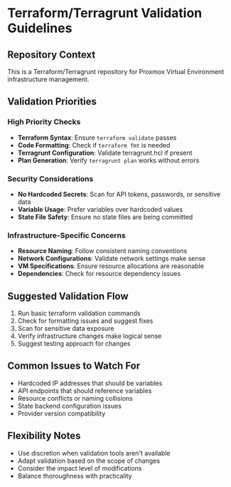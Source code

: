 # Terraform/Terragrunt Validation Guidelines

## Repository Context

This is a Terraform/Terragrunt repository for Proxmox Virtual Environment infrastructure management.

## Validation Priorities

### High Priority Checks

- **Terraform Syntax**: Ensure `terraform validate` passes
- **Code Formatting**: Check if `terraform fmt` is needed
- **Terragrunt Configuration**: Validate terragrunt.hcl if present
- **Plan Generation**: Verify `terragrunt plan` works without errors

### Security Considerations

- **No Hardcoded Secrets**: Scan for API tokens, passwords, or sensitive data
- **Variable Usage**: Prefer variables over hardcoded values
- **State File Safety**: Ensure no state files are being committed

### Infrastructure-Specific Concerns

- **Resource Naming**: Follow consistent naming conventions
- **Network Configurations**: Validate network settings make sense
- **VM Specifications**: Ensure resource allocations are reasonable
- **Dependencies**: Check for resource dependency issues

## Suggested Validation Flow

1. Run basic terraform validation commands
2. Check for formatting issues and suggest fixes
3. Scan for sensitive data exposure
4. Verify infrastructure changes make logical sense
5. Suggest testing approach for changes

## Common Issues to Watch For

- Hardcoded IP addresses that should be variables
- API endpoints that should reference variables
- Resource conflicts or naming collisions
- State backend configuration issues
- Provider version compatibility

## Flexibility Notes

- Use discretion when validation tools aren't available
- Adapt validation based on the scope of changes
- Consider the impact level of modifications
- Balance thoroughness with practicality
